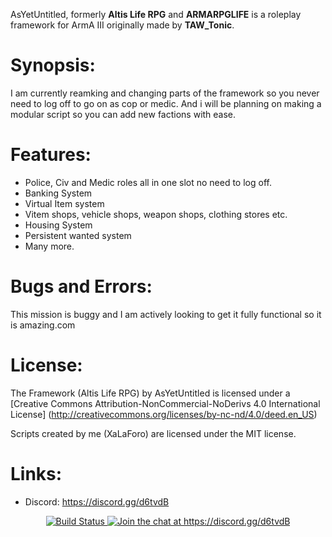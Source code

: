 AsYetUntitled, formerly <b>Altis Life RPG</b> and <b>ARMARPGLIFE</b> is a roleplay framework for ArmA III originally made by <b>TAW_Tonic</b>.

# Synopsis:
I am currently reamking and changing parts of the framework so you never need to log off to go on as cop or medic. And i will be planning on making a modular script so you can add new factions with ease.

# Features:

  - Police, Civ and Medic roles all in one slot no need to log off.
  - Banking System
  - Virtual Item system 
  - Vitem shops, vehicle shops, weapon shops, clothing stores etc. 
  - Housing System 
  - Persistent wanted system
  - Many more. 
  
# Bugs and Errors:  

This mission is buggy and I am actively looking to get it fully functional so it is amazing.com

# License: 
The Framework (Altis Life RPG) by AsYetUntitled is licensed under a [Creative Commons Attribution-NonCommercial-NoDerivs 4.0 International License] (http://creativecommons.org/licenses/by-nc-nd/4.0/deed.en_US)

Scripts created by me (XaLaForo) are licensed under the MIT license.

# Links:
  - Discord: https://discord.gg/d6tvdB

<p align="center">
    <a href="https://travis-ci.org/AsYetUntitled/Framework">
        <img src="https://api.travis-ci.org/AsYetUntitled/Framework.svg" alt="Build Status">
    </a>
       <a href="https://discord.gg/ajGUDSH">
        <img src="https://img.shields.io/badge/Discord-Join%20chat%20→-738bd7.svg" alt="Join the chat at https://discord.gg/d6tvdB">
    </a>
</p>
